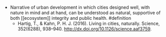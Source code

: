 - Narrative of urban development in which cities designed well, with nature in mind and at hand, can be understood as natural, supportive of both [[ecosystem]] integrity and public health. #definition
	- Hartig, T., & Kahn, P. H. J. (2016). Living in cities, naturally. Science, 352(6288), 938–940. http://dx.doi.org/10.1126/science.aaf3759.